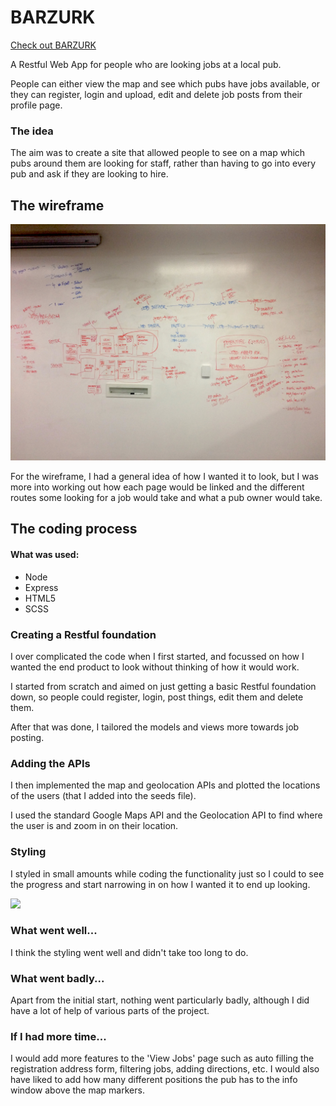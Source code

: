 # BARZURK


[Check out BARZURK](https://desolate-hamlet-32222.herokuapp.com/)

A Restful Web App for people who are looking jobs at a local pub.

People can either view the map and see which pubs have jobs available, or they can register, login and upload, edit and delete job posts from their profile page.

### The idea
The aim was to create a site that allowed people to see on a map which pubs around them are looking for staff, rather than having to go into every pub and ask if they are looking to hire.

## The wireframe

![](./IMG_3163.JPG)

For the wireframe, I had a general idea of how I wanted it to look, but I was more into working out how each page would be linked and the different routes some looking for a job would take and what a pub owner would take.

## The coding process

#### What was used:
* Node
* Express
* HTML5
* SCSS

### Creating a Restful foundation
I over complicated the code when I first started, and focussed on how I wanted the end product to look without thinking of how it would work.

I started from scratch and aimed on just getting a basic Restful foundation down, so people could register, login, post things, edit them and delete them.

After that was done, I tailored the models and views more towards job posting.

### Adding the APIs
I then implemented the map and geolocation APIs and plotted the locations of the users (that I added into the seeds file).

I used the standard Google Maps API and the Geolocation API to find where the user is and zoom in on their location.

### Styling
I styled in small amounts while coding the functionality just so I could to see the progress and start narrowing in on how I wanted it to end up looking.

![](./screenshot1.png)

### What went well...
I think the styling went well and didn't take too long to do.

### What went badly...
Apart from the initial start, nothing went particularly badly, although I did have a lot of help of various parts of the project.

### If I had more time...
I would add more features to the 'View Jobs' page such as auto filling the registration address form, filtering jobs, adding directions, etc. I would also have liked to add how many different positions the pub has to the info window above the map markers.
